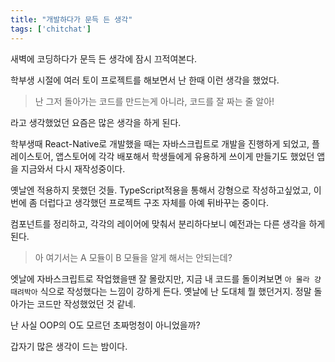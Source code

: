 ```yaml
---
title: "개발하다가 문득 든 생각"
tags: ['chitchat']
---
```


새벽에 코딩하다가 문득 든 생각에 잠시 끄적여본다.

학부생 시절에 여러 토이 프로젝트를 해보면서 난 한때 이런 생각을 했었다.

> 난 그저 돌아가는 코드를 만드는게 아니라, 코드를 잘 짜는 줄 알아!

라고 생각했었던 요즘은 많은 생각을 하게 된다.

학부생때 React-Native로 개발했을 때는 자바스크립트로 개발을 진행하게 되었고, 플레이스토어, 앱스토어에 각각 배포해서 학생들에게 유용하게 쓰이게 만들기도 했었던 앱을 지금와서 다시 재작성중이다.

옛날엔 적용하지 못했던 것들. TypeScript적용을 통해서 강형으로 작성하고싶었고, 이번에 좀 더럽다고 생각했던 프로젝트 구조 자체를 아예 뒤바꾸는 중이다.

컴포넌트를 정리하고, 각각의 레이어에 맞춰서 분리하다보니 예전과는 다른 생각을 하게된다.

> 아 여기서는 A 모듈이 B 모듈을 알게 해서는 안되는데?

엣날에 자바스크립트로 작업했을땐 잘 몰랐지만, 지금 내 코드를 돌이켜보면 `아 몰라 걍 때려박아` 식으로 작성했다는 느낌이 강하게 든다. 옛날에 난 도대체 뭘 했던거지. 정말 돌아가는 코드만 작성했었던 것 같네. 

난 사실 OOP의 O도 모르던 초짜멍청이 아니었을까?

갑자기 많은 생각이 드는 밤이다.